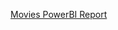 [Movies PowerBI Report](https://drive.google.com/file/d/1sbP2ls87pZk_rAG-_2osaDfcWGbTDrCF/view?usp=drive_link)
